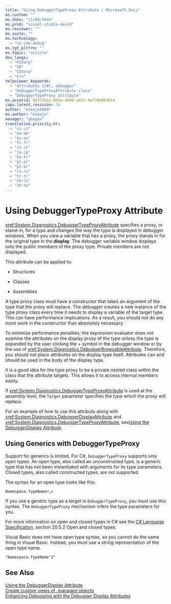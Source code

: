 ```yaml
---
title: "Using DebuggerTypeProxy Attribute | Microsoft Docs"
ms.custom: ""
ms.date: "11/04/2016"
ms.prod: "visual-studio-dev14"
ms.reviewer: ""
ms.suite: ""
ms.technology: 
  - "vs-ide-debug"
ms.tgt_pltfrm: ""
ms.topic: "article"
dev_langs: 
  - "FSharp"
  - "VB"
  - "CSharp"
  - "C++"
helpviewer_keywords: 
  - "attributes [C#], debugger"
  - "DebuggerTypeProxyAttribute class"
  - "DebuggerTypeProxy attribute"
ms.assetid: 943f3bb1-993e-4800-a47e-0af78b063014
caps.latest.revision: 24
author: "mikejo5000"
ms.author: "mikejo"
manager: "ghogen"
translation.priority.ht: 
  - "cs-cz"
  - "de-de"
  - "es-es"
  - "fr-fr"
  - "it-it"
  - "ja-jp"
  - "ko-kr"
  - "pl-pl"
  - "pt-br"
  - "ru-ru"
  - "tr-tr"
  - "zh-cn"
  - "zh-tw"
---
```

# Using DebuggerTypeProxy Attribute
<xref:System.Diagnostics.DebuggerTypeProxyAttribute> specifies a proxy, or stand-in, for a type and changes the way the type is displayed in debugger windows. When you view a variable that has a proxy, the proxy stands in for the original type in the **display**. The debugger variable window displays only the public members of the proxy type. Private members are not displayed.  
  
 This attribute can be applied to:  
  
-   Structures  
  
-   Classes  
  
-   Assemblies  
  
 A type proxy class must have a constructor that takes an argument of the type that the proxy will replace. The debugger creates a new instance of the type proxy class every time it needs to display a variable of the target type. This can have performance implications. As a result, you should not do any more work in the constructor than absolutely necessary.  
  
 To minimize performance penalties, the expression evaluator does not examine the attributes on the display proxy of the type unless the type is expanded by the user clicking the + symbol in the debugger window or by the use of <xref:System.Diagnostics.DebuggerBrowsableAttribute>. Therefore, you should not place attributes on the display type itself. Attributes can and should be used in the body of the display type.  
  
 It is a good idea for the type proxy to be a private nested class within the class that the attribute targets. This allows it to access internal members easily.  
  
 If <xref:System.Diagnostics.DebuggerTypeProxyAttribute> is used at the assembly level, the `Target` parameter specifies the type which the proxy will replace.  
  
 For an example of how to use this attribute along with <xref:System.Diagnostics.DebuggerDisplayAttribute> and <xref:System.Diagnostics.DebuggerTypeProxyAttribute>, see[Using the DebuggerDisplay Attribute](../debugger/using-the-debuggerdisplay-attribute.md).  
  
## Using Generics with DebuggerTypeProxy  
 Support for generics is limited. For C#, `DebuggerTypeProxy` supports only open types. An open type, also called an unconstructed type, is a generic type that has not been instantiated with arguments for its type parameters. Closed types, also called constructed types, are not supported.  
  
 The syntax for an open type looks like this:  
  
 `Namespace.TypeName<,>`  
  
 If you use a generic type as a target in `DebuggerTypeProxy`, you must use this syntax. The `DebuggerTypeProxy` mechanism infers the type parameters for you.  
  
 For more information on open and closed types in C# see the [C# Language Specification](/dotnet/csharp/language-reference/language-specification), section 20.5.2 Open and closed types.  
  
 Visual Basic does not have open type syntax, so you cannot do the same thing in Visual Basic. Instead, you must use a string representation of the open type name.  
  
 `"Namespace.TypeName'2"`  
  
## See Also  
 [Using the DebuggerDisplay Attribute](../debugger/using-the-debuggerdisplay-attribute.md)   
 [Create custom views of .managed objects](../debugger/create-custom-views-of-dot-managed-objects.md)   
 [Enhancing Debugging with the Debugger Display Attributes](http://msdn.microsoft.com/en-us/Library/72bb7aa9-459b-42c4-9163-9312fab4c410)